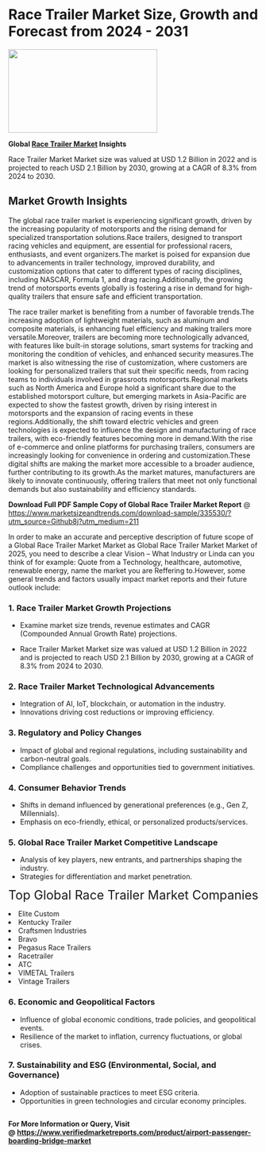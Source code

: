 <H1>Race Trailer Market Size, Growth and Forecast from 2024 - 2031</H1><img class="aligncenter size-medium wp-image-584254" src="https://thirdeyenews.in/wp-content/uploads/2024/09/Global-Market-Research-300x168.jpeg" alt="" width="300" height="168" /><p><strong>Global&nbsp;<a href="https://www.marketsizeandtrends.com/download-sample/335530/?utm_source=Github8j?utm_medium=211">Race Trailer Market</a> Insights</strong></p><p>Race Trailer Market Market size was valued at USD 1.2 Billion in 2022 and is projected to reach USD 2.1 Billion by 2030, growing at a CAGR of 8.3% from 2024 to 2030.</p><p><h2>Market Growth Insights</h2> <p>The global race trailer market is experiencing significant growth, driven by the increasing popularity of motorsports and the rising demand for specialized transportation solutions.Race trailers, designed to transport racing vehicles and equipment, are essential for professional racers, enthusiasts, and event organizers.The market is poised for expansion due to advancements in trailer technology, improved durability, and customization options that cater to different types of racing disciplines, including NASCAR, Formula 1, and drag racing.Additionally, the growing trend of motorsports events globally is fostering a rise in demand for high-quality trailers that ensure safe and efficient transportation.</p> <p>The race trailer market is benefiting from a number of favorable trends.The increasing adoption of lightweight materials, such as aluminum and composite materials, is enhancing fuel efficiency and making trailers more versatile.Moreover, trailers are becoming more technologically advanced, with features like built-in storage solutions, smart systems for tracking and monitoring the condition of vehicles, and enhanced security measures.The market is also witnessing the rise of customization, where customers are looking for personalized trailers that suit their specific needs, from racing teams to individuals involved in grassroots motorsports.Regional markets such as North America and Europe hold a significant share due to the established motorsport culture, but emerging markets in Asia-Pacific are expected to show the fastest growth, driven by rising interest in motorsports and the expansion of racing events in these regions.Additionally, the shift toward electric vehicles and green technologies is expected to influence the design and manufacturing of race trailers, with eco-friendly features becoming more in demand.With the rise of e-commerce and online platforms for purchasing trailers, consumers are increasingly looking for convenience in ordering and customization.These digital shifts are making the market more accessible to a broader audience, further contributing to its growth.As the market matures, manufacturers are likely to innovate continuously, offering trailers that meet not only functional demands but also sustainability and efficiency standards.<p><span class=""><strong>Download Full PDF Sample Copy of Global Race Trailer Market Report</strong> @ <a href="https://www.marketsizeandtrends.com/download-sample/335530/?utm_source=Github8j?utm_medium=211" target="_blank">https://www.marketsizeandtrends.com/download-sample/335530/?utm_source=Github8j?utm_medium=211</a></span></p><p>In order to make an accurate and perceptive description of future scope of a Global&nbsp;Race Trailer Market Market as Global&nbsp;Race Trailer Market Market of 2025, you need to describe a clear Vision &ndash; What Industry or Linda can you think of for example: Quote from a Technology, healthcare, automotive, renewable energy, name the market you are Reffering to.However, some general trends and factors usually impact market reports and their future outlook include:</p><h3>1.&nbsp;<strong>Race Trailer Market Growth Projections</strong></h3><ul><li>Examine market size trends, revenue estimates and CAGR (Compounded Annual Growth Rate) projections.</li><li><p>Race Trailer Market Market size was valued at USD 1.2 Billion in 2022 and is projected to reach USD 2.1 Billion by 2030, growing at a CAGR of 8.3% from 2024 to 2030.</p></li></ul><h3>2.&nbsp;<strong>Race Trailer Market Technological Advancements</strong></h3><ul><li>Integration of AI, IoT, blockchain, or automation in the industry.</li><li>Innovations driving cost reductions or improving efficiency.</li></ul><h3>3.&nbsp;<strong>Regulatory and Policy Changes</strong></h3><ul><li>Impact of global and regional regulations, including sustainability and carbon-neutral goals.</li><li>Compliance challenges and opportunities tied to government initiatives.</li></ul><h3>4.&nbsp;<strong>Consumer Behavior Trends</strong></h3><ul><li>Shifts in demand influenced by generational preferences (e.g., Gen Z, Millennials).</li><li>Emphasis on eco-friendly, ethical, or personalized products/services.</li></ul><h3>5.&nbsp;<strong>Global Race Trailer Market Competitive Landscape</strong></h3><ul><li>Analysis of key players, new entrants, and partnerships shaping the industry.</li><li>Strategies for differentiation and market penetration.</li></ul><p data-pm-slice="1 1 []"><span style="color: inherit; font-family: inherit; font-size: 25px;">Top Global Race Trailer Market Companies</span></p><div class="" data-test-id=""><p><li>Elite Custom</li><li> Kentucky Trailer</li><li> Craftsmen Industries</li><li> Bravo</li><li> Pegasus Race Trailers</li><li> Racetrailer</li><li> ATC</li><li> VIMETAL Trailers</li><li> Vintage Trailers</li></p></div><h3>6.&nbsp;<strong>Economic and Geopolitical Factors</strong></h3><ul><li>Influence of global economic conditions, trade policies, and geopolitical events.</li><li>Resilience of the market to inflation, currency fluctuations, or global crises.</li></ul><h3>7.&nbsp;<strong>Sustainability and ESG (Environmental, Social, and Governance)</strong></h3><ul><li>Adoption of sustainable practices to meet ESG criteria.</li><li>Opportunities in green technologies and circular economy principles.</li></ul><h2><strong style="font-size: 14px;">For More Information or Query, Visit @&nbsp;</strong><a style="background-color: #ffffff; font-size: 14px;" href="https://www.marketsizeandtrends.com/report/race-trailer-market/" target="_blank">https://www.verifiedmarketreports.com/product/airport-passenger-boarding-bridge-market</a></h2>